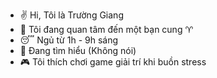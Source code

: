 - ✌️ Hi, Tôi là Trường Giang 
- 👀 Tôi đang quan tâm đến một bạn cung ♈
- 😴 Ngủ từ 1h - 9h sáng
- 💞️ Đang tìm hiểu (Không nói)
- 🎮 Tôi thích chơi game giải trí khi buồn stress

<!---
TruongGiang10/TruongGiang10 is a ✨ special ✨ repository because its `README.md` (this file) appears on your GitHub profile.
You can click the Preview link to take a look at your changes.
--->
